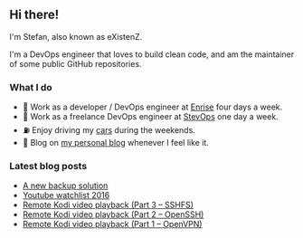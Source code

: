 ## Hi there!

I'm Stefan, also known as eXistenZ.

I'm a DevOps engineer that loves to build clean code, and am the maintainer of some public GitHub repositories.

### What I do

* :yellow_heart: Work as a developer / DevOps engineer at <a href="https://github.com/Enrise" target="_blank">Enrise</a> four days a week.
* :blue_heart: Work as a freelance DevOps engineer at <a href="https://github.com/StevOpsNL" target="_blank">StevOps</a> one day a week.
* :fuelpump: Enjoy driving my <a href="https://www.instagram.com/bunch_of_bimmers/" target="_blank">cars</a> during the weekends.
* :newspaper: Blog on <a href="https://stefan-van-essen.nl" target="_blank">my personal blog</a> whenever I feel like it.

### Latest blog posts
<!-- BLOG-POST-LIST:START -->
- [A new backup solution](https://stefan-van-essen.nl/2018/03/new-backup-solution/)
- [Youtube watchlist 2016](https://stefan-van-essen.nl/2016/08/youtube-watchlist-2016/)
- [Remote Kodi video playback &lpar;Part 3 – SSHFS&rpar;](https://stefan-van-essen.nl/2016/05/remote-kodi-video-playback-part-3/)
- [Remote Kodi video playback &lpar;Part 2 – OpenSSH&rpar;](https://stefan-van-essen.nl/2015/12/remote-kodi-video-playback-part-2/)
- [Remote Kodi video playback &lpar;Part 1 – OpenVPN&rpar;](https://stefan-van-essen.nl/2015/12/remote-kodi-video-playback-part-1/)
<!-- BLOG-POST-LIST:END -->
